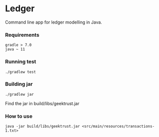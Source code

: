 # Ledger

Command line app for ledger modelling in Java. 

### Requirements

    gradle > 7.0 
    java ~ 11

### Running test

    ./gradlew test

### Building jar

    ./gradlew jar
Find the jar in build/libs/geektrust.jar

### How to use

    java -jar build/libs/geektrust.jar <src/main/resources/transactions-1.txt>
